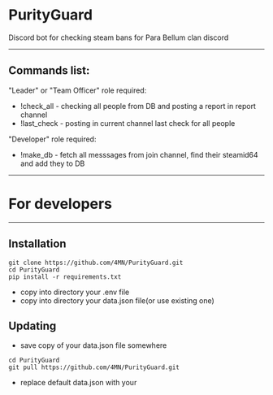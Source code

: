 # PurityGuard
Discord bot for checking steam bans for Para Bellum clan discord

____
## Commands list:

"Leader" or "Team Officer" role required:
- !check_all - checking all people from DB and posting a report in report channel
- !last_check - posting in current channel last check for all people

"Developer" role required:
- !make_db - fetch all messsages from join channel, find their steamid64 and add they to DB

____
# For developers
____
## Installation
```
git clone https://github.com/4MN/PurityGuard.git
cd PurityGuard
pip install -r requirements.txt
```
- copy into directory your .env file
- copy into directory your data.json file(or use existing one)

## Updating

- save copy of your data.json file somewhere

```
cd PurityGuard
git pull https://github.com/4MN/PurityGuard.git
```

- replace default data.json with your
